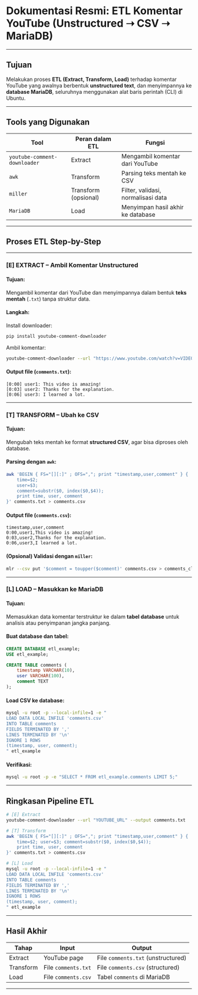 # Dokumentasi Resmi: ETL Komentar YouTube (Unstructured ➝ CSV ➝ MariaDB)

---

## Tujuan

Melakukan proses **ETL (Extract, Transform, Load)** terhadap komentar YouTube yang awalnya berbentuk **unstructured text**, dan menyimpannya ke **database MariaDB**, seluruhnya menggunakan alat baris perintah (CLI) di Ubuntu.

---

## Tools yang Digunakan

| Tool                         | Peran dalam ETL      | Fungsi                             |
| ---------------------------- | -------------------- | ---------------------------------- |
| `youtube-comment-downloader` | Extract              | Mengambil komentar dari YouTube    |
| `awk`                        | Transform            | Parsing teks mentah ke CSV         |
| `miller`                     | Transform (opsional) | Filter, validasi, normalisasi data |
| `MariaDB`                    | Load                 | Menyimpan hasil akhir ke database  |

---

## Proses ETL Step-by-Step

---

### **\[E] EXTRACT – Ambil Komentar Unstructured**

#### Tujuan:

Mengambil komentar dari YouTube dan menyimpannya dalam bentuk **teks mentah** (`.txt`) tanpa struktur data.

#### Langkah:

Install downloader:

```bash
pip install youtube-comment-downloader
```

Ambil komentar:

```bash
youtube-comment-downloader --url "https://www.youtube.com/watch?v=VIDEO_ID" --output comments.txt
```

#### Output file (`comments.txt`):

```
[0:00] user1: This video is amazing!
[0:03] user2: Thanks for the explanation.
[0:06] user3: I learned a lot.
```

---

### **\[T] TRANSFORM – Ubah ke CSV**

#### Tujuan:

Mengubah teks mentah ke format **structured CSV**, agar bisa diproses oleh database.

#### Parsing dengan `awk`:

```bash
awk 'BEGIN { FS="[][:]" ; OFS=","; print "timestamp,user,comment" } {
    time=$2;
    user=$3;
    comment=substr($0, index($0,$4));
    print time, user, comment
}' comments.txt > comments.csv
```

#### Output file (`comments.csv`):

```csv
timestamp,user,comment
0:00,user1,This video is amazing!
0:03,user2,Thanks for the explanation.
0:06,user3,I learned a lot.
```

#### (Opsional) Validasi dengan `miller`:

```bash
mlr --csv put '$comment = toupper($comment)' comments.csv > comments_clean.csv
```

---

### **\[L] LOAD – Masukkan ke MariaDB**

#### Tujuan:

Memasukkan data komentar terstruktur ke dalam **tabel database** untuk analisis atau penyimpanan jangka panjang.

#### Buat database dan tabel:

```sql
CREATE DATABASE etl_example;
USE etl_example;

CREATE TABLE comments (
    timestamp VARCHAR(10),
    user VARCHAR(100),
    comment TEXT
);
```

#### Load CSV ke database:

```bash
mysql -u root -p --local-infile=1 -e "
LOAD DATA LOCAL INFILE 'comments.csv'
INTO TABLE comments
FIELDS TERMINATED BY ','
LINES TERMINATED BY '\n'
IGNORE 1 ROWS
(timestamp, user, comment);
" etl_example
```

#### Verifikasi:

```bash
mysql -u root -p -e "SELECT * FROM etl_example.comments LIMIT 5;"
```

---

## Ringkasan Pipeline ETL

```bash
# [E] Extract
youtube-comment-downloader --url "YOUTUBE_URL" --output comments.txt

# [T] Transform
awk 'BEGIN { FS="[][:]" ; OFS=","; print "timestamp,user,comment" } {
    time=$2; user=$3; comment=substr($0, index($0,$4));
    print time, user, comment
}' comments.txt > comments.csv

# [L] Load
mysql -u root -p --local-infile=1 -e "
LOAD DATA LOCAL INFILE 'comments.csv'
INTO TABLE comments
FIELDS TERMINATED BY ','
LINES TERMINATED BY '\n'
IGNORE 1 ROWS
(timestamp, user, comment);
" etl_example
```

---

## Hasil Akhir

| Tahap     | Input               | Output                             |
| --------- | ------------------- | ---------------------------------- |
| Extract   | YouTube page        | File `comments.txt` (unstructured) |
| Transform | File `comments.txt` | File `comments.csv` (structured)   |
| Load      | File `comments.csv` | Tabel `comments` di MariaDB        |

---


